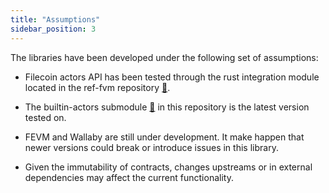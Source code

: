 ```yaml
---
title: "Assumptions"
sidebar_position: 3
---
```


The libraries have been developed under the following set of assumptions:

- Filecoin actors API has been tested through the rust integration module located in the ref-fvm repository [:link:](https://github.com/Zondax/ref-fvm/tree/lola/fixes).

- The builtin-actors submodule [:link:](https://github.com/Zondax/filecoin-solidity/tree/master/testing) in this repository is the latest version tested on.

- FEVM and Wallaby are still under development. It make happen that newer versions could break or introduce issues in this library.

- Given the immutability of contracts, changes upstreams or in external dependencies may affect the current functionality.
